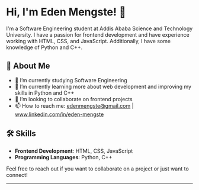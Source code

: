 
# Hi, I'm Eden Mengste! 👋

I'm a Software Engineering student at Addis Ababa Science and Technology University. I have a passion for frontend development and have experience working with HTML, CSS, and JavaScript. Additionally, I have some knowledge of Python and C++.

## 🌟 About Me

- 🔭 I’m currently studying Software Engineering
- 🌱 I’m currently learning more about web development and improving my skills in Python and C++
- 👯 I’m looking to collaborate on frontend projects
- 📫 How to reach me: edenmengste@gmail.com | www.linkedin.com/in/eden-mengste

## 🛠️ Skills

- **Frontend Development**: HTML, CSS, JavaScript
- **Programming Languages**: Python, C++

Feel free to reach out if you want to collaborate on a project or just want to connect!

---


<!---
edenmengste/edenmengste is a ✨ special ✨ repository because its `README.md` (this file) appears on your GitHub profile.
You can click the Preview link to take a look at your changes.
--->
